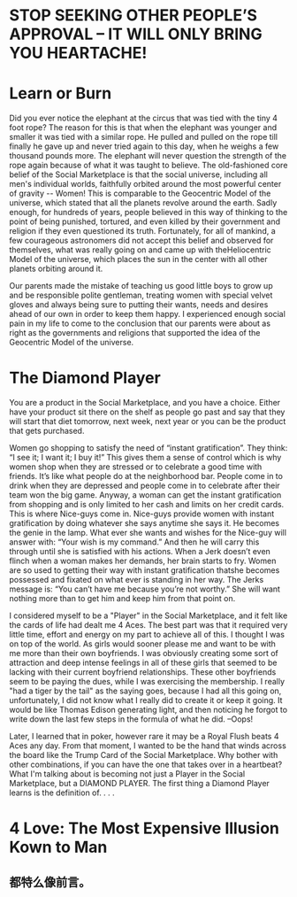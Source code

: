 
# STOP SEEKING OTHER PEOPLE’S APPROVAL – IT WILL ONLY BRING YOU HEARTACHE!


# Learn or Burn

Did you ever notice the elephant at the circus that was tied with
the tiny 4 foot rope? The reason for this is that when the elephant
was younger and smaller it was tied with a similar rope. He pulled and
pulled on the rope till finally he gave up and never tried again to this
day, when he weighs a few thousand pounds more. The elephant will
never question the strength of the rope again because of what it was
taught to believe.
The old-fashioned core belief of the Social Marketplace is that
the social universe, including all men's individual worlds, faithfully
orbited around the most powerful center of gravity -- Women! This is
comparable to the Geocentric Model of the universe, which stated that
all the planets revolve around the earth. Sadly enough, for hundreds
of years, people believed in this way of thinking to the point of being
punished, tortured, and even killed by their government and religion if
they even questioned its truth. Fortunately, for all of mankind, a few
courageous astronomers did not accept this belief and observed for
themselves, what was really going on and came up with theHeliocentric Model of the universe, which places the sun in the center
with all other planets orbiting around it.

Our parents made the mistake of teaching us good little boys to
grow up and be responsible polite gentleman, treating women with
special velvet gloves and always being sure to putting their wants,
needs and desires ahead of our own in order to keep them happy. I
experienced enough social pain in my life to come to the conclusion
that our parents were about as right as the governments and religions
that supported the idea of the Geocentric Model of the universe.


# The Diamond Player
You are a product in the Social Marketplace, and you have a
choice. Either have your product sit there on the shelf as people go
past and say that they will start that diet tomorrow, next week, next
year or you can be the product that gets purchased.

Women go shopping to satisfy the need of “instant gratification”.
They think: “I see it; I want it; I buy it!” This gives them a sense of
control which is why women shop when they are stressed or to
celebrate a good time with friends. It’s like what people do at the
neighborhood bar. People come in to drink when they are depressed
and people come in to celebrate after their team won the big game.
Anyway, a woman can get the instant gratification from shopping and
is only limited to her cash and limits on her credit cards. This is where
Nice-guys come in. Nice-guys provide women with instant gratification
by doing whatever she says anytime she says it. He becomes the
genie in the lamp. What ever she wants and wishes for the Nice-guy
will answer with: “Your wish is my command.” And then he will carry
this through until she is satisfied with his actions. When a Jerk doesn’t
even flinch when a woman makes her demands, her brain starts to fry.
Women are so used to getting their way with instant gratification thatshe becomes possessed and fixated on what ever is standing in her
way. The Jerks message is: “You can’t have me because you’re
not worthy.” She will want nothing more than to get him and keep
him from that point on. 

I considered myself to be a "Player" in the Social Marketplace,
and it felt like the cards of life had dealt me 4 Aces. The best part was
that it required very little time, effort and energy on my part to
achieve all of this. I thought I was on top of the world. As girls would
sooner please me and want to be with me more than their own
boyfriends. I was obviously creating some sort of attraction and deep
intense feelings in all of these girls that seemed to be lacking with
their current boyfriend relationships. These other boyfriends seem to
be paying the dues, while I was exercising the membership. I really
"had a tiger by the tail" as the saying goes, because I had all this
going on, unfortunately, I did not know what I really did to create it or
keep it going. It would be like Thomas Edison generating light, and
then noticing he forgot to write down the last few steps in the formula
of what he did. –Oops!

Later, I learned that in poker, however rare it may be a Royal
Flush beats 4 Aces any day. From that moment, I wanted to be the
hand that winds across the board like the Trump Card of the Social
Marketplace. Why bother with other combinations, if you can have the
one that takes over in a heartbeat? What I'm talking about is
becoming not just a Player in the Social Marketplace, but a DIAMOND
PLAYER.
The first thing a Diamond Player learns is the definition of. . . .



# 4 Love: The Most Expensive Illusion Kown to Man


都特么像前言。
-----------------------------------
